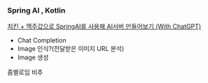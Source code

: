 ### Spring AI , Kotlin

[치킨 + 맥주값으로 SpringAI를 사용해 AI서버 만들어보기 (With ChatGPT)](https://www.inflearn.com/course/%EC%B9%98%ED%82%A8-%EB%A7%A5%EC%A3%BC%EA%B0%92-springai-ai%EC%84%9C%EB%B2%84/dashboard)

* Chat Completion
* Image 인식?(전달받은 이미지 URL 분석)
* Image 생성

좀별로임 비추